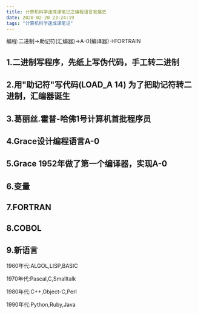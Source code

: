 ```yaml
---
title: 计算机科学速成课笔记之编程语言发展史
date: 2020-02-20 23:24:19
tags: "计算机科学速成课笔记"
---
```


编程:二进制->助记符(汇编器)->A-0(编译器)->FORTRAIN
<!--more-->
## 1.二进制写程序，先纸上写伪代码，手工转二进制

## 2.用"助记符"写代码(LOAD_A 14) 为了把助记符转二进制，汇编器诞生

## 3.葛丽丝.霍普-哈佛1号计算机首批程序员

## 4.Grace设计编程语言A-0

## 5.Grace 1952年做了第一个编译器，实现A-0

## 6.变量

## 7.FORTRAN

## 8.COBOL

## 9.新语言
1960年代:ALGOL,LISP,BASIC

1970年代:Pascal,C,Smalltalk

1980年代:C++,Object-C,Perl

1990年代:Python,Ruby,Java